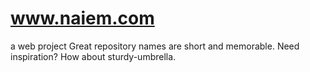 # www.naiem.com
a web project Great repository names are short and memorable. Need inspiration? How about sturdy-umbrella.
